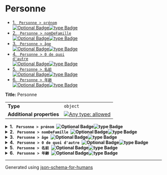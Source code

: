 # Personne

- [1. <code> Personne > prénom </code><img alt="Optional Badge" src="https://img.shields.io/badge/Optional-yellow"><img alt="type Badge" src="https://img.shields.io/badge/type-string-4c72b0">](#prénom)
- [2. <code> Personne > nomDeFamille </code><img alt="Optional Badge" src="https://img.shields.io/badge/Optional-yellow"><img alt="type Badge" src="https://img.shields.io/badge/type-string-4c72b0">](#nomDeFamille)
- [3. <code> Personne > âge </code><img alt="Optional Badge" src="https://img.shields.io/badge/Optional-yellow"><img alt="type Badge" src="https://img.shields.io/badge/type-integer-55a868">](#âge)
- [4. <code> Personne > 0 de quoi d'autre </code><img alt="Optional Badge" src="https://img.shields.io/badge/Optional-yellow"><img alt="type Badge" src="https://img.shields.io/badge/type-string-4c72b0">](#0_de_quoi_dautre)
- [5. <code> Personne > 名前 </code><img alt="Optional Badge" src="https://img.shields.io/badge/Optional-yellow"><img alt="type Badge" src="https://img.shields.io/badge/type-string-4c72b0">](#名前)
- [6. <code> Personne > 年齢 </code><img alt="Optional Badge" src="https://img.shields.io/badge/Optional-yellow"><img alt="type Badge" src="https://img.shields.io/badge/type-integer-55a868">](#年齢)

**Title:** Personne

|                           |                                                                                                                                   |
| ------------------------- | --------------------------------------------------------------------------------------------------------------------------------- |
| **Type**                  | `object`                                                                                                                          |
| **Additional properties** | [![Any type: allowed](https://img.shields.io/badge/Any%20type-allowed-green)](# "Additional Properties of any type are allowed.") |

<details>
<summary>
<strong> <a name="prénom"></a>1. <code> Personne > prénom </code><img alt="Optional Badge" src="https://img.shields.io/badge/Optional-yellow"><img alt="type Badge" src="https://img.shields.io/badge/type-string-4c72b0"></strong>  

</summary>
<blockquote>

|          |          |
| -------- | -------- |
| **Type** | `string` |

**Description:** Le prénom de la personne.

</blockquote>
</details>

<details>
<summary>
<strong> <a name="nomDeFamille"></a>2. <code> Personne > nomDeFamille </code><img alt="Optional Badge" src="https://img.shields.io/badge/Optional-yellow"><img alt="type Badge" src="https://img.shields.io/badge/type-string-4c72b0"></strong>  

</summary>
<blockquote>

|          |          |
| -------- | -------- |
| **Type** | `string` |

**Description:** Le nom de famille de la personne.

</blockquote>
</details>

<details>
<summary>
<strong> <a name="âge"></a>3. <code> Personne > âge </code><img alt="Optional Badge" src="https://img.shields.io/badge/Optional-yellow"><img alt="type Badge" src="https://img.shields.io/badge/type-integer-55a868"></strong>  

</summary>
<blockquote>

|          |           |
| -------- | --------- |
| **Type** | `integer` |

**Description:** L'âge en années qui doit être plus grand ou égal à 0.

| Restrictions |        |
| ------------ | ------ |
| **Minimum**  | &ge; 0 |

</blockquote>
</details>

<details>
<summary>
<strong> <a name="0_de_quoi_dautre"></a>4. <code> Personne > 0 de quoi d'autre </code><img alt="Optional Badge" src="https://img.shields.io/badge/Optional-yellow"><img alt="type Badge" src="https://img.shields.io/badge/type-string-4c72b0"></strong>  

</summary>
<blockquote>

|          |          |
| -------- | -------- |
| **Type** | `string` |

**Examples:** 

```json
"🖖"
```
```json
"صباح الخير"
```
```json
"你好"
```

</blockquote>
</details>

<details>
<summary>
<strong> <a name="名前"></a>5. <code> Personne > 名前 </code><img alt="Optional Badge" src="https://img.shields.io/badge/Optional-yellow"><img alt="type Badge" src="https://img.shields.io/badge/type-string-4c72b0"></strong>  

</summary>
<blockquote>

|          |          |
| -------- | -------- |
| **Type** | `string` |

**Description:** 顧客の名前

</blockquote>
</details>

<details>
<summary>
<strong> <a name="年齢"></a>6. <code> Personne > 年齢 </code><img alt="Optional Badge" src="https://img.shields.io/badge/Optional-yellow"><img alt="type Badge" src="https://img.shields.io/badge/type-integer-55a868"></strong>  

</summary>
<blockquote>

|          |           |
| -------- | --------- |
| **Type** | `integer` |

**Description:** 顧客の年齢

</blockquote>
</details>

----------------------------------------------------------------------------------------------------------------------------
Generated using [json-schema-for-humans](https://github.com/coveooss/json-schema-for-humans)